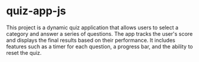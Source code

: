 # quiz-app-js
 This project is a dynamic quiz application that allows users to select a category and answer a series of questions. The app tracks the user's score and displays the final results based on their performance. It includes features such as a timer for each question, a progress bar, and the ability to reset the quiz.

